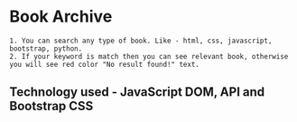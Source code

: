 # Book Archive
```
1. You can search any type of book. Like - html, css, javascript, bootstrap, python.
2. If your keyword is match then you can see relevant book, otherwise you will see red color "No result found!" text.
```

## Technology used - JavaScript DOM, API and Bootstrap CSS